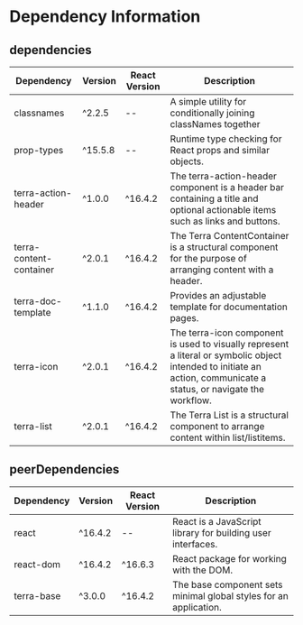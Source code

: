 # Dependency Information

## dependencies
| Dependency | Version | React Version | Description |
|-|-|-|-|
| classnames | ^2.2.5 | -- | A simple utility for conditionally joining classNames together |
| prop-types | ^15.5.8 | -- | Runtime type checking for React props and similar objects. |
| terra-action-header | ^1.0.0 | ^16.4.2 | The terra-action-header component is a header bar containing a title and optional actionable items such as links and buttons. |
| terra-content-container | ^2.0.1 | ^16.4.2 | The Terra ContentContainer is a structural component for the purpose of arranging content with a header. |
| terra-doc-template | ^1.1.0 | ^16.4.2 | Provides an adjustable template for documentation pages. |
| terra-icon | ^2.0.1 | ^16.4.2 | The terra-icon component is used to visually represent a literal or symbolic object intended to initiate an action, communicate a status, or navigate the workflow. |
| terra-list | ^2.0.1 | ^16.4.2 | The Terra List is a structural component to arrange content within list/listitems. |

## peerDependencies
| Dependency | Version | React Version | Description |
|-|-|-|-|
| react | ^16.4.2 | -- | React is a JavaScript library for building user interfaces. |
| react-dom | ^16.4.2 | ^16.6.3 | React package for working with the DOM. |
| terra-base | ^3.0.0 | ^16.4.2 | The base component sets minimal global styles for an application. |
